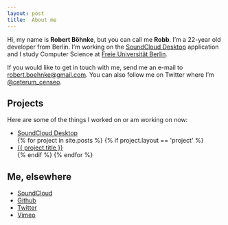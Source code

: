 ```yaml
---
layout: post
title:  About me
---
```


Hi, my name is **Robert Böhnke**, but you can call me **Robb**.
I’m a 22-year old developer from Berlin.
I’m working on the [SoundCloud Desktop][soundcloud_desktop] application and I study Computer Science at [Freie Universität Berlin][fu_berlin].

If you would like to get in touch with me, send me an e-mail to [robert.boehnke@gmail.com](mailto:robert.boehnke@gmail.com). You can also follow me on Twitter where I’m [@ceterum_censeo][twitter].

## Projects

Here are some of the things I worked on or am working on now:

<ul>
  <li>
    <a href="http://itunes.apple.com/en/app/soundcloud/id412754595">SoundCloud Desktop</a>
  </li>
{% for project in site.posts %}
  {% if project.layout == 'project' %}
    <li>
      <a href="{{ project.url }}">{{ project.title }}</a>
    </li>
  {% endif %}
{% endfor %}
</ul>

## Me, elsewhere

* [SoundCloud][soundcloud]
* [Github][github]
* [Twitter][twitter]
* [Vimeo][vimeo]

[soundcloud_desktop]: http://soundcloud.com/apps/soundcloud-desktop
[fu_berlin]:          http://www.fu-berlin.de

[soundcloud]: https://soundcloud.com/robb
[github]:     https://github.com/robb
[vimeo]:      https://vimeo.com/robb
[twitter]:    https://twitter.com/ceterum_censeo
